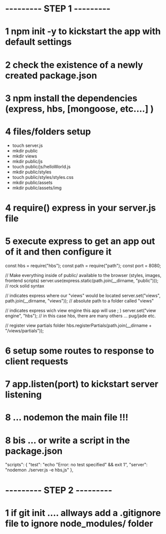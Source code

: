 # --------- STEP 1 ---------

# 1 npm init -y to kickstart the app with default settings
# 2 check the existence of a newly created package.json
# 3 npm install the dependencies (express, hbs, [mongoose, etc....] )
# 4 files/folders setup

- touch server.js
- mkdir public
- mkdir views
- mkdir public/js
- touch public/js/helloWorld.js
- mkdir public/styles
- touch public/styles/styles.css
- mkdir public/assets
- mkdir public/assets/img

# 4 require() express in your server.js file 
# 5 execute express to get an app out of it and then configure it

const hbs = require("hbs");
const path = require("path");
const port = 8080;

// Make everything inside of public/ available to the browser (styles, images, frontend scripts)
server.use(express.static(path.join(__dirname, "public"))); // rock solid syntax

// indicates express where our "views" would be located
server.set("views", path.join(__dirname, "views")); // absolute path to a folder called "views"

// indicates express wich view engine this app will use ; )
server.set("view engine", "hbs"); // in this case hbs, there are many others ... pug/jade etc.

// register view partials folder
hbs.registerPartials(path.join(__dirname + "/views/partials"));


# 6  setup some routes to response to client requests
# 7 app.listen(port) to kickstart server listening


# 8 ... nodemon the main file !!!
# 8 bis ... or write a script in the package.json

  "scripts": {
    "test": "echo \"Error: no test specified\" && exit 1",
    "server": "nodemon ./server.js -e hbs,js"
  },

# --------- STEP 2 ---------

# 1 if git init .... allways add a .gitignore file to ignore node_modules/ folder
